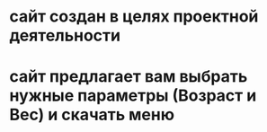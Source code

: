 # сайт создан в целях проектной деятельности
# сайт предлагает вам выбрать нужные параметры (Возраст и Вес) и скачать меню 
